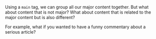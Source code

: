 Using a `main` tag, we can group
all our major content together. But
what about content that is not major?
What about content that is related to
the major content but is also different?

For example, what if you
wanted to have a funny commentary about
a serious article?

<Editor lang="html">
<code>

</code>
</Editor>